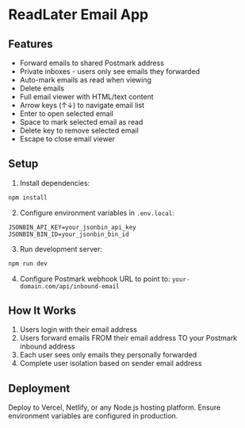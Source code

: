 # ReadLater Email App

## Features

- Forward emails to shared Postmark address
- Private inboxes - users only see emails they forwarded
- Auto-mark emails as read when viewing
- Delete emails
- Full email viewer with HTML/text content
- Arrow keys (↑↓) to navigate email list
- Enter to open selected email
- Space to mark selected email as read
- Delete key to remove selected email
- Escape to close email viewer

## Setup

1. Install dependencies:

```bash
npm install
```

2. Configure environment variables in `.env.local`:

```
JSONBIN_API_KEY=your_jsonbin_api_key
JSONBIN_BIN_ID=your_jsonbin_bin_id
```

3. Run development server:

```bash
npm run dev
```

4. Configure Postmark webhook URL to point to: `your-domain.com/api/inbound-email`

## How It Works

1. Users login with their email address
2. Users forward emails FROM their email address TO your Postmark inbound address
3. Each user sees only emails they personally forwarded
4. Complete user isolation based on sender email address

## Deployment

Deploy to Vercel, Netlify, or any Node.js hosting platform. Ensure environment variables are configured in production.
